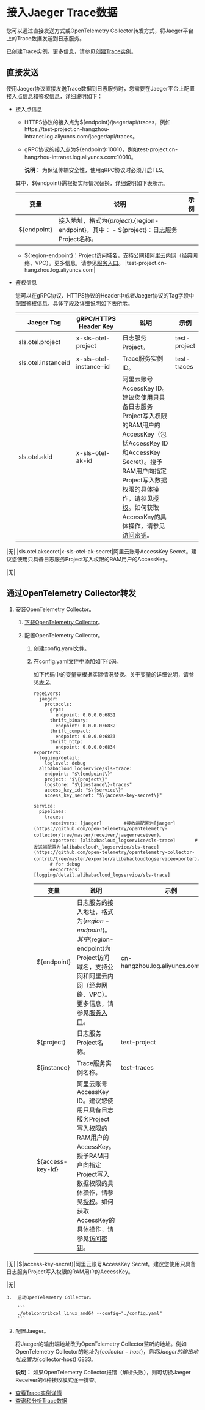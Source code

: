 # 接入Jaeger Trace数据

您可以通过直接发送方式或OpenTelemetry Collector转发方式，将Jaeger平台上的Trace数据发送到日志服务。

已创建Trace实例。更多信息，请参见[创建Trace实例]()。

## 直接发送

使用Jaeger协议直接发送Trace数据到日志服务时，您需要在Jaeger平台上配置接入点信息和鉴权信息，详细说明如下：

-   接入点信息

    -   HTTPS协议的接入点为$\{endpoint\}/jaeger/api/traces，例如https://test-project.cn-hangzhou-intranet.log.aliyuncs.com/jaeger/api/traces。
    -   gRPC协议的接入点为$\{endpoint\}:10010，例如test-project.cn-hangzhou-intranet.log.aliyuncs.com:10010。

        **说明：** 为保证传输安全性，使用gRPC协议时必须开启TLS。

    其中，$\{endpoint\}需根据实际情况替换，详细说明如下表所示。

    |变量|说明|示例|
    |--|--|--|
    |$\{endpoint\}|接入地址，格式为$\{project\}.$\{region-endpoint\}，其中：    -   $\{project\}：日志服务Project名称。
    -   $\{region-endpoint\}：Project访问域名，支持公网和阿里云内网（经典网络、VPC）。更多信息，请参见[服务入口](/intl.zh-CN/开发指南/API参考/服务入口.md)。
|test-project.cn-hangzhou.log.aliyuncs.com|

-   鉴权信息

    您可以在gRPC协议、HTTPS协议的Header中或者Jaeger协议的Tag字段中配置鉴权信息，具体字段及详细说明如下表所示。

    |Jaeger Tag|gRPC/HTTPS Header Key|说明|示例|
    |----------|---------------------|--|--|
    |sls.otel.project|x-sls-otel-project|日志服务Project。|test-project|
    |sls.otel.instanceid|x-sls-otel-instance-id|Trace服务实例ID。|test-traces|
    |sls.otel.akid|x-sls-otel-ak-id|阿里云账号AccessKey ID。建议您使用只具备日志服务Project写入权限的RAM用户的AccessKey（包括AccessKey ID和AccessKey Secret）。授予RAM用户向指定Project写入数据权限的具体操作，请参见[授权](/intl.zh-CN/开发指南/访问控制RAM/RAM自定义授权场景.md)。如何获取AccessKey的具体操作，请参见[访问密钥](/intl.zh-CN/开发指南/API参考/访问密钥.md)。

|无|
    |sls.otel.aksecret|x-sls-otel-ak-secret|阿里云账号AccessKey Secret。建议您使用只具备日志服务Project写入权限的RAM用户的AccessKey。

|无|


## 通过OpenTelemetry Collector转发

1.  安装OpenTelemetry Collector。

    1.  [下载OpenTelemetry Collector](https://github.com/open-telemetry/opentelemetry-collector-contrib/releases)。

    2.  配置OpenTelemetry Collector。

        1.  创建config.yaml文件。
        2.  在config.yaml文件中添加如下代码。

            如下代码中的变量需根据实际情况替换。关于变量的详细说明，请参见[表 2](#table_j3y_1ju_nig)。

            ```
            receivers:
              jaeger:
                protocols:
                  grpc:
                    endpoint: 0.0.0.0:6831
                  thrift_binary:
                    endpoint: 0.0.0.0:6832
                  thrift_compact:
                    endpoint: 0.0.0.0:6833
                  thrift_http:
                    endpoint: 0.0.0.0:6834
            exporters:
              logging/detail:
                loglevel: debug
              alibabacloud_logservice/sls-trace:
                endpoint: "$\{endpoint\}"
                project: "$\{project\}"
                logstore: "$\{instance\}-traces"
                access_key_id: "$\{service\}"
                access_key_secret: "$\{access-key-secret\}"
            
            service:
              pipelines:
                traces:
                  receivers: [jaeger]        #接收端配置为[jaeger](https://github.com/open-telemetry/opentelemetry-collector/tree/master/receiver/jaegerreceiver)。
                  exporters: [alibabacloud_logservice/sls-trace]       #发送端配置为[alibabacloud\_logservice/sls-trace](https://github.com/open-telemetry/opentelemetry-collector-contrib/tree/master/exporter/alibabacloudlogserviceexporter)。
                  # for debug
                  #exporters: [logging/detail,alibabacloud_logservice/sls-trace]
            ```

            |变量|说明|示例|
            |--|--|--|
            |$\{endpoint\}|日志服务的接入地址，格式为$\{region-endpoint\}。其中$\{region-endpoint\}为Project访问域名，支持公网和阿里云内网（经典网络、VPC）。更多信息，请参见[服务入口](/intl.zh-CN/开发指南/API参考/服务入口.md)。|cn-hangzhou.log.aliyuncs.com:10010|
            |$\{project\}|日志服务Project名称。|test-project|
            |$\{instance\}|Trace服务实例名称。|test-traces|
            |$\{access-key-id\}|阿里云账号AccessKey ID。建议您使用只具备日志服务Project写入权限的RAM用户的AccessKey。授予RAM用户向指定Project写入数据权限的具体操作，请参见[授权](/intl.zh-CN/开发指南/访问控制RAM/RAM自定义授权场景.md)。如何获取AccessKey的具体操作，请参见[访问密钥](/intl.zh-CN/开发指南/API参考/访问密钥.md)。

|无|
            |$\{access-key-secret\}|阿里云账号AccessKey Secret。建议您使用只具备日志服务Project写入权限的RAM用户的AccessKey。

|无|

    3.  启动OpenTelemetry Collector。

        ```
        ./otelcontribcol_linux_amd64 --config="./config.yaml"
        ```

2.  配置Jaeger。

    将Jaeger的输出端地址改为OpenTelemetry Collector监听的地址。例如OpenTelemetry Collector的地址为$\{collector-host\}，则将Jaeger的输出地址设置为$\{collector-host\}:6833。

    **说明：** 如果OpenTelemetry Collector报错（解析失败），则可切换Jaeger Receiver的4种接收模式逐一排查。


-   [查看Trace实例详情]()
-   [查询和分析Trace数据]()


